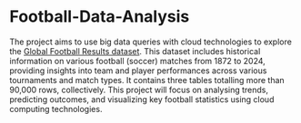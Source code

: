 # Football-Data-Analysis
The project aims to use big data queries with cloud technologies to explore the [Global Football Results dataset](https://www.kaggle.com/datasets/muhammadehsan02/global-football-results-18722024/data). This dataset includes historical information on various football (soccer) matches from 1872 to 2024, providing insights into team and player performances across various tournaments and match types. It contains three tables totalling more than 90,000 rows, collectively. This project will focus on analysing trends, predicting outcomes, and visualizing key football statistics using cloud computing technologies. 
